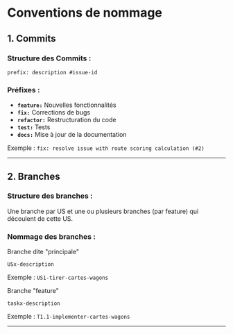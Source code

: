 # Conventions de nommage

## **1. Commits**

### **Structure des Commits :**

```
prefix: description #issue-id
```

### **Préfixes :**
- **`feature:`** Nouvelles fonctionnalités
- **`fix:`** Corrections de bugs
- **`refactor:`** Restructuration du code
- **`test:`** Tests
- **`docs:`** Mise à jour de la documentation

Exemple : `fix: resolve issue with route scoring calculation (#2)`

---

## **2. Branches**

### **Structure des branches :**

Une branche par US et une ou plusieurs branches (par feature) qui découlent de cette US.

### **Nommage des branches :**

Branche dite "principale"

```
USx-description
```

Exemple : `US1-tirer-cartes-wagons`

Branche "feature"

```
taskx-description
```

Exemple : `T1.1-implementer-cartes-wagons`



---



